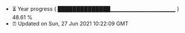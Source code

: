 - ⏳ Year progress { ██████████████▁▁▁▁▁▁▁▁▁▁▁▁▁▁▁▁ } 48.61 %
- ⏰ Updated on Sun, 27 Jun 2021 10:22:09 GMT

